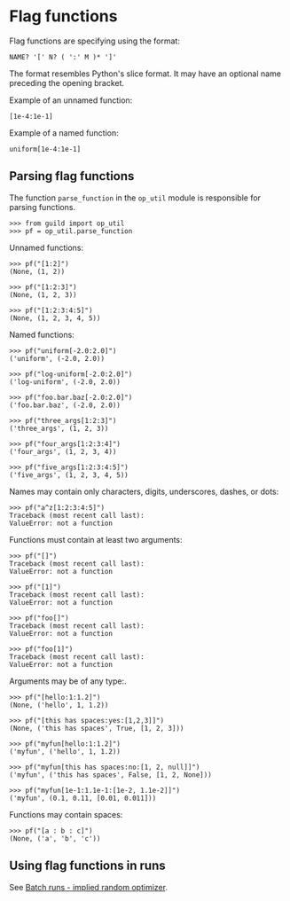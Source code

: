 # Flag functions

Flag functions are specifying using the format:

    NAME? '[' N? ( ':' M )* ']'

The format resembles Python's slice format. It may have an optional
name preceding the opening bracket.

Example of an unnamed function:

    [1e-4:1e-1]

Example of a named function:

    uniform[1e-4:1e-1]

## Parsing flag functions

The function `parse_function` in the `op_util` module is responsible
for parsing functions.

    >>> from guild import op_util
    >>> pf = op_util.parse_function

Unnamed functions:

    >>> pf("[1:2]")
    (None, (1, 2))

    >>> pf("[1:2:3]")
    (None, (1, 2, 3))

    >>> pf("[1:2:3:4:5]")
    (None, (1, 2, 3, 4, 5))

Named functions:

    >>> pf("uniform[-2.0:2.0]")
    ('uniform', (-2.0, 2.0))

    >>> pf("log-uniform[-2.0:2.0]")
    ('log-uniform', (-2.0, 2.0))

    >>> pf("foo.bar.baz[-2.0:2.0]")
    ('foo.bar.baz', (-2.0, 2.0))

    >>> pf("three_args[1:2:3]")
    ('three_args', (1, 2, 3))

    >>> pf("four_args[1:2:3:4]")
    ('four_args', (1, 2, 3, 4))

    >>> pf("five_args[1:2:3:4:5]")
    ('five_args', (1, 2, 3, 4, 5))

Names may contain only characters, digits, underscores, dashes, or
dots:

    >>> pf("a^z[1:2:3:4:5]")
    Traceback (most recent call last):
    ValueError: not a function

Functions must contain at least two arguments:

    >>> pf("[]")
    Traceback (most recent call last):
    ValueError: not a function

    >>> pf("[1]")
    Traceback (most recent call last):
    ValueError: not a function

    >>> pf("foo[]")
    Traceback (most recent call last):
    ValueError: not a function

    >>> pf("foo[1]")
    Traceback (most recent call last):
    ValueError: not a function

Arguments may be of any type:.

    >>> pf("[hello:1:1.2]")
    (None, ('hello', 1, 1.2))

    >>> pf("[this has spaces:yes:[1,2,3]]")
    (None, ('this has spaces', True, [1, 2, 3]))

    >>> pf("myfun[hello:1:1.2]")
    ('myfun', ('hello', 1, 1.2))

    >>> pf("myfun[this has spaces:no:[1, 2, null]]")
    ('myfun', ('this has spaces', False, [1, 2, None]))

    >>> pf("myfun[1e-1:1.1e-1:[1e-2, 1.1e-2]]")
    ('myfun', (0.1, 0.11, [0.01, 0.011]))

Functions may contain spaces:

    >>> pf("[a : b : c]")
    (None, ('a', 'b', 'c'))

## Using flag functions in runs

See [Batch runs - implied random optimizer](batch-implied-random.md).
